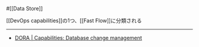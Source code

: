 #[[Data Store]]

[[DevOps capabilities]]の1つ、[[Fast Flow]]に分類される

---

- [DORA | Capabilities: Database change management](https://dora.dev/capabilities/database-change-management/)